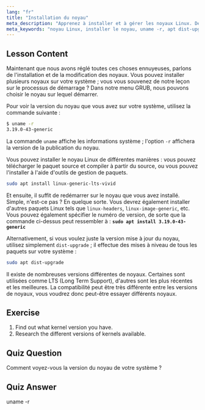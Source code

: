 ```yaml
---
lang: "fr"
title: "Installation du noyau"
meta_description: "Apprenez à installer et à gérer les noyaux Linux. Découvrez les versions de noyaux, utilisez `uname -r` et les commandes apt. Commencez votre parcours avec le noyau Linux !"
meta_keywords: "noyau Linux, installer le noyau, uname -r, apt dist-upgrade, gestion du noyau, tutoriel Linux, Linux pour débutants, guide Linux"
---
```


## Lesson Content

Maintenant que nous avons réglé toutes ces choses ennuyeuses, parlons de l'installation et de la modification des noyaux. Vous pouvez installer plusieurs noyaux sur votre système ; vous vous souvenez de notre leçon sur le processus de démarrage ? Dans notre menu GRUB, nous pouvons choisir le noyau sur lequel démarrer.

Pour voir la version du noyau que vous avez sur votre système, utilisez la commande suivante :

```bash
$ uname -r
3.19.0-43-generic
```

La commande `uname` affiche les informations système ; l'option `-r` affichera la version de la publication du noyau.

Vous pouvez installer le noyau Linux de différentes manières : vous pouvez télécharger le paquet source et compiler à partir du source, ou vous pouvez l'installer à l'aide d'outils de gestion de paquets.

```bash
sudo apt install linux-generic-lts-vivid
```

Et ensuite, il suffit de redémarrer sur le noyau que vous avez installé. Simple, n'est-ce pas ? En quelque sorte. Vous devrez également installer d'autres paquets Linux tels que `linux-headers`, `linux-image-generic`, etc. Vous pouvez également spécifier le numéro de version, de sorte que la commande ci-dessus peut ressembler à : **`sudo apt install 3.19.0-43-generic`**

Alternativement, si vous voulez juste la version mise à jour du noyau, utilisez simplement `dist-upgrade` ; il effectue des mises à niveau de tous les paquets sur votre système :

```bash
sudo apt dist-upgrade
```

Il existe de nombreuses versions différentes de noyaux. Certaines sont utilisées comme LTS (Long Term Support), d'autres sont les plus récentes et les meilleures. La compatibilité peut être très différente entre les versions de noyaux, vous voudrez donc peut-être essayer différents noyaux.

## Exercise

1. Find out what kernel version you have.
2. Research the different versions of kernels available.

## Quiz Question

Comment voyez-vous la version du noyau de votre système ?

## Quiz Answer

uname -r
